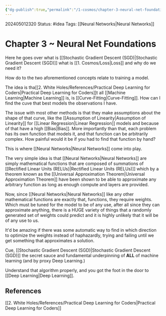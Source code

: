 ```yaml
---
{"dg-publish":true,"permalink":"/1-cosmos/chapter-3-neural-net-foundations/"}
---
```



 202405012320
Status: #idea
Tags: [[Neural Networks\|Neural Networks]]
# Chapter 3 ~ Neural Net Foundations

Here he goes over what is [[Stochastic Gradient Descent (SGD)\|Stochastic Gradient Descent (SGD)]]
what is [[1. Cosmos/Loss\|Loss]] and why do we need it?

How do to the two aforementioned concepts relate to training a model.

The idea is tha[[2. White Holes/References/Practical Deep Learning for Coders\|Practical Deep Learning for Coders]]t all [[Machine Learning\|Machine Learning]] is, is [[Curve-Fitting\|Curve-Fitting]]. How can I find the cuve that best models the observations I have. 

The issue with most other methods is that they make assumptions about the shape of that curve, like the [[Assumption of Linearity\|Assumption of Linearity]] for [[Linear Regression\|Linear Regression]] models and because of that have a high [[Bias\|Bias]]. More importantly than that, each problem has its own function that models it, and that function can be arbitrarily complex. How painful would it be if you had to find that function by hand?

This is where [[Neural Networks\|Neural Networks]] come into play.

The very simple idea is that [[Neural Networks\|Neural Networks]] are simply mathematical functions that are composed of summations of [[Rectified Linear Units (RELUs)\|Rectified Linear Units (RELUs)]] which by a theorem known as the [[Universal Approximation Theorem\|Universal Approximation Theorem]] have been shown to be able to approximate any arbitrary function as long as enough compute and layers are provided.  

Now, since [[Neural Networks\|Neural Networks]] like any other mathematical functions are exactly that, functions, they require weights. Which must be tuned for the model to be of any use, after all since they can approximate anything, there is a HUGE variety of things that a randomly generated set of weights could predict and it is highly unlikely that it will be of any use to us.

It'd be amazing if there was some automatic way to find in which direction to optimize the weights instead of haphazardly, trying and failing until we get something that approximates a solution.

Cue, [[Stochastic Gradient Descent (SGD)\|Stochastic Gradient Descent (SGD)]] the secret sauce and fundamental underpinning of **ALL** of machine learning (and by proxy Deep Learning.)

Understand that algorithm properly, and you got the foot in the door to [[Deep Learning\|Deep Learning]].
## References

[[2. White Holes/References/Practical Deep Learning for Coders\|Practical Deep Learning for Coders]]
